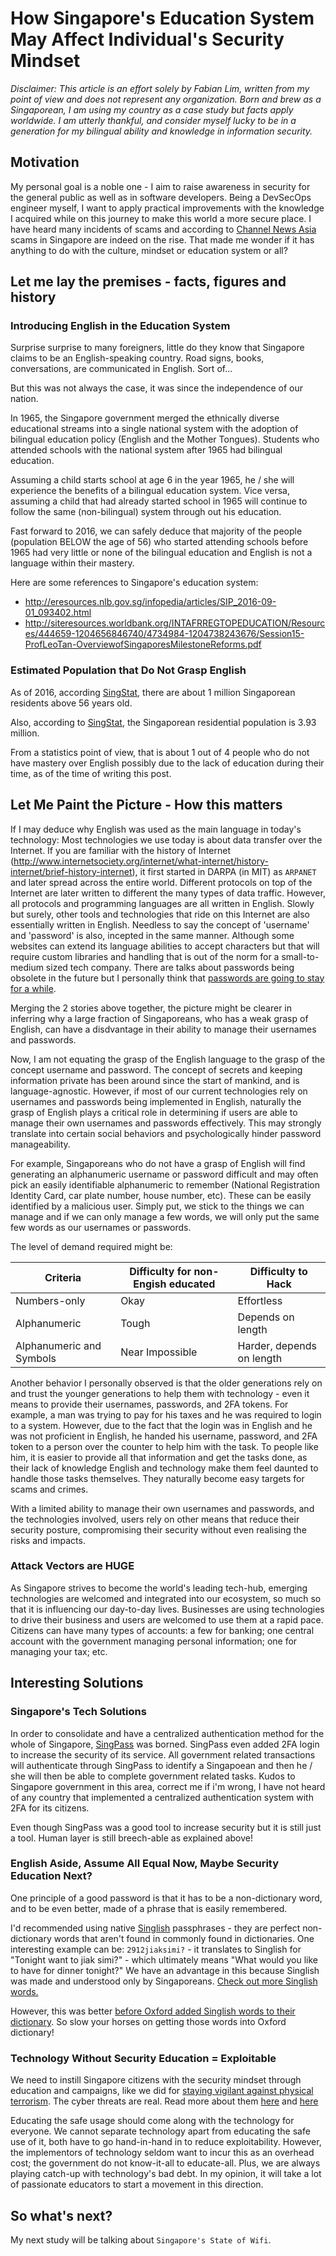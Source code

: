 # How Singapore's Education System May Affect Individual's Security Mindset

_Disclaimer: This article is an effort solely by Fabian Lim, written from my point of view and does not represent any organization. Born and brew as a Singaporean, I am using my country as a case study but facts apply worldwide. I am utterly thankful, and consider myself lucky to be in a generation for my bilingual ability and knowledge in information security._

## Motivation

My personal goal is a noble one - I aim to raise awareness in security for the general public as well as in software developers. Being a DevSecOps engineer myself, I want to apply practical improvements with the knowledge I acquired while on this journey to make this world a more secure place.
I have heard many incidents of scams and according to [Channel News Asia](http://www.channelnewsasia.com/news/singapore/scams-exploiting-infocomm/2872234.html) scams in Singapore are indeed on the rise. That made me wonder if it has anything to do with the culture, mindset or education system or all?

## Let me lay the premises - facts, figures and history

### Introducing English in the Education System

Surprise surprise to many foreigners, little do they know that Singapore claims to be an English-speaking country. Road signs, books, conversations, are communicated in English. Sort of...

But this was not always the case, it was since the independence of our nation.

In 1965, the Singapore government merged the ethnically diverse educational streams into a single national system with the adoption of bilingual education policy (English and the Mother Tongues).
Students who attended schools with the national system after 1965 had bilingual education.

Assuming a child starts school at age 6 in the year 1965, he / she will experience the benefits of a bilingual education system. Vice versa, assuming a child that had already started school in 1965 will continue to follow the same (non-bilingual) system through out his education.

Fast forward to 2016, we can safely deduce that majority of the people (population BELOW the age of 56) who started attending schools before 1965 had very little or none of the bilingual education and English is not a language within their mastery.

Here are some references to Singapore's education system:
* http://eresources.nlb.gov.sg/infopedia/articles/SIP_2016-09-01_093402.html
* http://siteresources.worldbank.org/INTAFRREGTOPEDUCATION/Resources/444659-1204656846740/4734984-1204738243676/Session15-ProfLeoTan-OverviewofSingaporesMilestoneReforms.pdf

### Estimated Population that Do Not Grasp English
As of 2016, according [SingStat](http://www.singstat.gov.sg/statistics/visualising-data/charts/age-pyramid-of-resident-population), there are about 1 million Singaporean residents above 56 years old.

Also, according to [SingStat](http://www.singstat.gov.sg/docs/default-source/default-document-library/statistics/visualising_data/population-trends2016.pdf), the Singaporean residential population is 3.93 million.

From a statistics point of view, that is about 1 out of 4 people who do not have mastery over English possibly due to the lack of education during their time, as of the time of writing this post.

## Let Me Paint the Picture - How this matters

If I may deduce why English was used as the main language in today's technology: Most technologies we use today is about data transfer over the Internet. If you are familiar with the history of Internet (http://www.internetsociety.org/internet/what-internet/history-internet/brief-history-internet), it first started in DARPA (in MIT) as `ARPANET` and later spread across the entire world. Different protocols on top of the Internet are later written to different the many types of data traffic. However, all protocols and programming languages are all written in English. Slowly but surely, other tools and technologies that ride on this Internet are also essentially written in English. Needless to say the concept of 'username' and 'password' is also, incepted in the same manner. Although some websites can extend its language abilities to accept characters but that will require custom libraries and handling that is out of the norm for a small-to-medium sized tech company. There are talks about passwords being obsolete in the future but I personally think that [passwords are going to stay for a while](https://www.microsoft.com/en-us/research/wp-content/uploads/2016/02/Persistence-authorcopy.pdf).

Merging the 2 stories above together, the picture might be clearer in inferring why a large fraction of Singaporeans, who has a weak grasp of English, can have a disdvantage in their ability to manage their usernames and passwords.

Now, I am not equating the grasp of the English language to the grasp of the concept username and password. The concept of secrets and keeping information private has been around since the start of mankind, and is language-agnostic. However, if most of our current technologies rely on usernames and passwords being implemented in English, naturally the grasp of English plays a critical role in determining if users are able to manage their own usernames and passwords effectively. This may strongly translate into certain social behaviors and psychologically hinder password manageability.

For example, Singaporeans who do not have a grasp of English will find generating an alphanumeric username or password difficult and may often pick an easily identifiable alphanumeric to remember (National Registration Identity Card, car plate number, house number, etc). These can be easily identified by a malicious user. Simply put, we stick to the things we can manage and if we can only manage a few words, we will only put the same few words as our usernames or passwords.

The level of demand required might be:

| Criteria | Difficulty for non-Engish educated | Difficulty to Hack |
| --- | --- | --- |
| Numbers-only | Okay | Effortless |
| Alphanumeric | Tough | Depends on length |
| Alphanumeric and Symbols | Near Impossible | Harder, depends on length |

Another behavior I personally observed is that the older generations rely on and trust the younger generations to help them with technology - even it means to provide their usernames, passwords, and 2FA tokens. For example, a man was trying to pay for his taxes and he was required to login to a system. However, due to the fact that the login was in English and he was not proficient in English, he handed his username, password, and 2FA token to a person over the counter to help him with the task. To people like him, it is easier to provide all that information and get the tasks done, as their lack of knowledge English and technology make them feel daunted to handle those tasks themselves. They naturally become easy targets for scams and crimes.

With a limited ability to manage their own usernames and passwords, and the technologies involved, users rely on other means that reduce their security posture, compromising their security without even realising the risks and impacts.

### Attack Vectors are HUGE

As Singapore strives to become the world's leading tech-hub, emerging technologies are welcomed and integrated into our ecosystem, so much so that it is influencing our day-to-day lives. Businesses are using technologies to drive their business and users are welcomed to use them at a rapid pace. Citizens can have many types of accounts: a few for banking; one central account with the government managing personal information; one for managing your tax; etc.

## Interesting Solutions

### Singapore's Tech Solutions

In order to consolidate and have a centralized authentication method for the whole of Singapore, [SingPass](https://www.singpass.gov.sg/singpass/common/about) was borned. SingPass even added 2FA login to increase the security of its service. All government related transactions will authenticate through SingPass to identify a Singapoean and then he / she will then be able to complete government related tasks. Kudos to Singapore government in this area, correct me if i'm wrong, I have not heard of any country that implemented a centralized authentication system with 2FA for its citizens.

Even though SingPass was a good tool to increase security but it is still just a tool. Human layer is still breech-able as explained above!

### English Aside, Assume All Equal Now, Maybe Security Education Next?

One principle of a good password is that it has to be a non-dictionary word, and to be even better, made of a phrase that is easily remembered.

I'd recommended using native [Singlish](http://www.bbc.com/news/magazine-33809914) passphrases - they are perfect non-dictionary words that aren't found in commonly found in dictionaries. One interesting example can be: `2912jiaksimi?` - it translates to Singlish for "Tonight want to jiak simi?" - which ultimately means "What would you like to have for dinner tonight?" We have an advantage in this because Singlish was made and understood only by Singaporeans. [Check out more Singlish words.](http://www.singlishdictionary.com/)

However, this was better [before Oxford added Singlish words to their dictionary](http://www.straitstimes.com/singapore/shiok-19-singlish-items-added-to-the-oxford-english-dictionary). So slow your horses on getting those words into Oxford dictionary!

### Technology Without Security Education = Exploitable

We need to instill Singapore citizens with the security mindset through education and campaigns, like we did for [staying vigilant against physical terrorism](http://www.straitstimes.com/opinion/enhancing-singapores-response-to-terrorism). The cyber threats are real. Read more about them [here](https://www.wired.com/2015/09/cyberwar-global-guide-nation-state-digital-attacks/) and
[here](https://www.fireeye.com/content/dam/fireeye-www/global/en/current-threats/pdfs/fireeye-wwc-report.pdf)

Educating the safe usage should come along with the technology for everyone. We cannot separate technology apart from educating the safe use of it, both have to go hand-in-hand in to reduce exploitability. However, the implementors of technology seldom want to incur this as an overhead cost; the government do not know-it-all to educate-all. Plus, we are always playing catch-up with technology's bad debt. In my opinion, it will take a lot of passionate educators to start a movement in this direction.

## So what's next?

My next study will be talking about `Singapore's State of Wifi`.

